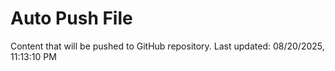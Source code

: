 # Auto Push File

Content that will be pushed to GitHub repository.
Last updated: 08/20/2025, 11:13:10 PM